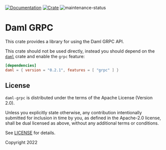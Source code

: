 [![Documentation](https://docs.rs/daml-grpc/badge.svg)](https://docs.rs/daml-grpc/0.2.1)
[![Crate](https://img.shields.io/crates/v/daml-grpc.svg)](https://crates.io/crates/daml-grpc/0.2.1)
![maintenance-status](https://img.shields.io/badge/maintenance-experimental-blue.svg)

# Daml GRPC

This crate provides a library for using the Daml GRPC API.

This crate should not be used directly, instead you should depend on the [`daml`](https://crates.io/crates/daml/0.2.1)
crate and enable the `grpc` feature:

```toml
[dependencies]
daml = { version = "0.2.1", features = [ "grpc" ] }
```

## License

`daml-grpc` is distributed under the terms of the Apache License (Version 2.0).

Unless you explicitly state otherwise, any contribution intentionally submitted for inclusion in time by you, as defined
in the Apache-2.0 license, shall be dual licensed as above, without any additional terms or conditions.

See [LICENSE](LICENSE) for details.

Copyright 2022